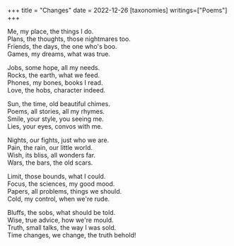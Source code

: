 +++
title = "Changes"
date = 2022-12-26
[taxonomies]
writings=["Poems"]
+++

Me, my place, the things I do.  
Plans, the thoughts, those nightmares too.  
Friends, the days, the one who's boo.  
Games, my dreams, what was true.  
  
Jobs, some hope, all my needs.  
Rocks, the earth, what we feed.  
Phones, my bones, books I read.  
Love, the hobs, character indeed.  
  
Sun, the time, old beautiful chimes.  
Poems, all stories, all my rhymes.  
Smile, your style, you seeing me.  
Lies, your eyes, convos with me.  
  
Nights, our fights, just who we are.  
Pain, the rain, our little world.  
Wish, its bliss, all wonders far.  
Wars, the bars, the old scars.  
  
Limit, those bounds, what I could.  
Focus, the sciences, my good mood.  
Papers, all problems, things we should.  
Cold, my control, when we're rude.  
  
Bluffs, the sobs, what should be told.  
Wise, true advice, how we're mould.  
Truth, small talks, the way I was sold.  
Time changes, we change, the truth behold!  
